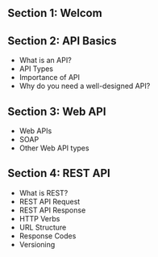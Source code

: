 ## Section 1: Welcom
## Section 2: API Basics
  - What is an API?
  - API Types
  - Importance of API
  - Why do you need a well-designed API?
## Section 3: Web API
  - Web APIs
  - SOAP
  - Other Web API types
## Section 4: REST API
  - What is REST?
  - REST API Request
  - REST API Response
  - HTTP Verbs
  - URL Structure
  - Response Codes
  - Versioning